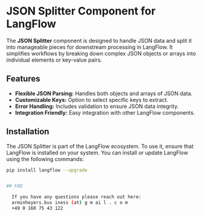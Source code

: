 # JSON Splitter Component for LangFlow

The **JSON Splitter** component is designed to handle JSON data and split it into manageable pieces for downstream processing in LangFlow. It simplifies workflows by breaking down complex JSON objects or arrays into individual elements or key-value pairs.

## Features

- **Flexible JSON Parsing:** Handles both objects and arrays of JSON data.
- **Customizable Keys:** Option to select specific keys to extract.
- **Error Handling:** Includes validation to ensure JSON data integrity.
- **Integration Friendly:** Easy integration with other LangFlow components.

## Installation

The JSON Splitter is part of the LangFlow ecosystem. To use it, ensure that LangFlow is installed on your system. You can install or update LangFlow using the following commands:

```bash
pip install langflow --upgrade


## FAQ

  If you have any questions please reach out here:
  arminheyers.bus iness (at) g m ai l . c o m
  +49 0 160 75 43 122
